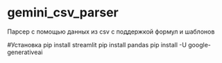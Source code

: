 # gemini_csv_parser
Парсер с помощью данных из csv с поддержкой формул и шаблонов

#Установка
pip install streamlit
pip install pandas
pip install -U google-generativeai
